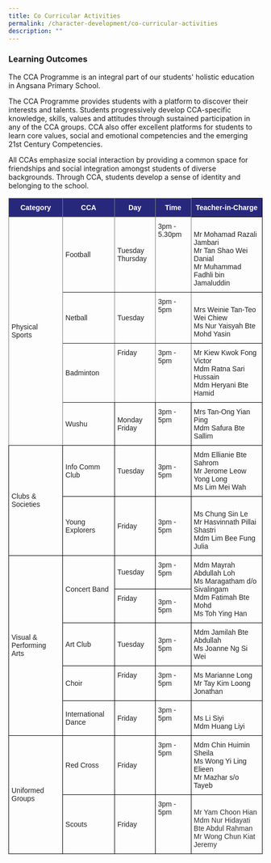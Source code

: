 ```yaml
---
title: Co Curricular Activities
permalink: /character-development/co-curricular-activities
description: ""
---
```


### Learning Outcomes

The CCA Programme is an integral part of our students' holistic education in Angsana Primary School.

The CCA Programme provides students with a platform to discover their interests and talents. Students progressively develop CCA-specific knowledge, skills, values and attitudes through sustained participation in any of the CCA groups. CCA also offer excellent platforms for students to learn core values, social and emotional competencies and the emerging 21st Century Competencies.

All CCAs emphasize social interaction by providing a common space for friendships and social integration amongst students of diverse backgrounds. Through CCA, students develop a sense of identity and belonging to the school.

<style type="text/css">
.tg  {border-collapse:collapse;border-spacing:0;}
.tg td{border-color:black;border-style:solid;border-width:1px;font-family:Arial, sans-serif;font-size:14px;
  overflow:hidden;padding:10px 5px;word-break:normal;}
.tg th{border-color:black;border-style:solid;border-width:1px;font-family:Arial, sans-serif;font-size:14px;
  font-weight:normal;overflow:hidden;padding:10px 5px;word-break:normal;}
.tg .tg-vl7p{color:#222;text-align:left;vertical-align:middle}
.tg .tg-ujx6{color:#333;text-align:left;vertical-align:top}
.tg .tg-myul{background-color:#27287B;color:#FFF;font-weight:bold;text-align:center;vertical-align:middle}
.tg .tg-pfgq{border-color:inherit;color:#222;text-align:left;vertical-align:top}
.tg .tg-oqc6{background-color:#27287B;border-color:inherit;color:#FFF;font-weight:bold;text-align:center;vertical-align:middle}
.tg .tg-tz56{border-color:inherit;color:#222;text-align:left;vertical-align:middle}
.tg .tg-brl1{color:#222;text-align:left;vertical-align:top}
</style>
<table class="tg">
<thead>
  <tr>
    <th class="tg-oqc6"><span style="color:#FFF;background-color:#27287B">Category</span></th>
    <th class="tg-oqc6"><span style="color:#FFF;background-color:#27287B">CCA</span></th>
    <th class="tg-oqc6"><span style="color:#FFF;background-color:#27287B">Day</span></th>
    <th class="tg-oqc6"><span style="color:#FFF;background-color:#27287B">Time</span></th>
    <th class="tg-myul"><span style="color:#FFF;background-color:#27287B">Teacher-in-Charge</span></th>
  </tr>
</thead>
<tbody>
  <tr>
    <td class="tg-tz56" rowspan="4"><span style="color:#222;background-color:transparent">Physical Sports</span></td>
    <td class="tg-tz56"><span style="color:#222;background-color:transparent">Football</span></td>
    <td class="tg-tz56"><span style="color:#222;background-color:transparent">Tuesday</span><br><span style="color:#222;background-color:transparent">Thursday</span></td>
    <td class="tg-pfgq">3pm - 5.30pm</td>
    <td class="tg-brl1"><br>Mr Mohamad Razali Jambari<br>Mr Tan Shao Wei Danial<br>Mr Muhammad Fadhli bin Jamaluddin</td>
  </tr>
  <tr>
    <td class="tg-tz56"><span style="color:#222;background-color:transparent">Netball</span></td>
    <td class="tg-tz56"><span style="color:#222;background-color:transparent">Tuesday</span></td>
    <td class="tg-pfgq">3pm - 5pm</td>
    <td class="tg-brl1"><br>Mrs Weinie Tan-Teo Wei Chiew<br>Ms Nur Yaisyah Bte Mohd Yasin</td>
  </tr>
  <tr>
    <td class="tg-tz56"><span style="color:#222;background-color:transparent">Badminton</span></td>
    <td class="tg-pfgq">Friday</td>
    <td class="tg-pfgq">3pm - 5pm</td>
    <td class="tg-brl1">Mr Kiew Kwok Fong Victor<br>Mdm Ratna Sari Hussain<br>Mdm Heryani Bte Hamid</td>
  </tr>
  <tr>
    <td class="tg-vl7p"><span style="color:#222;background-color:transparent">Wushu</span></td>
    <td class="tg-vl7p"><span style="color:#222;background-color:transparent">Monday Friday</span></td>
    <td class="tg-brl1">3pm - 5pm</td>
    <td class="tg-brl1">Mrs Tan-Ong Yian Ping<br>Mdm Safura Bte Sallim</td>
  </tr>
  <tr>
    <td class="tg-vl7p" rowspan="2"><span style="color:#222;background-color:transparent">Clubs &amp; Societies </span></td>
    <td class="tg-vl7p"><span style="color:#222;background-color:transparent">Info Comm Club</span></td>
    <td class="tg-vl7p"><span style="color:#222;background-color:transparent">Tuesday</span></td>
    <td class="tg-vl7p"><span style="color:#222;background-color:transparent">3pm - 5pm</span></td>
    <td class="tg-brl1">Mdm Ellianie Bte Sahrom<br>Mr Jerome Leow Yong Long<br>Ms Lim Mei Wah</td>
  </tr>
  <tr>
    <td class="tg-vl7p"><span style="color:#222;background-color:transparent">Young Explorers</span></td>
    <td class="tg-vl7p"><span style="color:#222;background-color:transparent">Friday</span></td>
    <td class="tg-vl7p"><span style="color:#222;background-color:transparent">3pm - 5pm</span></td>
    <td class="tg-brl1"><br>Ms Chung Sin Le<br>Mr Hasvinnath Pillai Shastri<br>Mdm Lim Bee Fung Julia</td>
  </tr>
  <tr>
    <td class="tg-vl7p" rowspan="5"><span style="color:#222;background-color:transparent">Visual &amp; Performing Arts</span></td>
    <td class="tg-vl7p" rowspan="2"><span style="color:#222;background-color:transparent">Concert Band</span></td>
    <td class="tg-vl7p"><span style="color:#222;background-color:transparent">Tuesday </span></td>
    <td class="tg-brl1">3pm - 5pm</td>
    <td class="tg-brl1" rowspan="2">Mdm Mayrah Abdullah Loh<br>Ms Maragatham d/o Sivalingam<br>Mdm Fatimah Bte Mohd<br>Ms Toh Ying Han</td>
  </tr>
  <tr>
    <td class="tg-brl1">Friday </td>
    <td class="tg-vl7p"><span style="color:#222;background-color:transparent">3pm - 5pm</span></td>
  </tr>
  <tr>
    <td class="tg-vl7p"><span style="color:#222;background-color:transparent"> Art Club</span></td>
    <td class="tg-vl7p"><span style="color:#222;background-color:transparent">Tuesday</span></td>
    <td class="tg-vl7p"><span style="color:#222;background-color:transparent">3pm - 5pm </span></td>
    <td class="tg-brl1">Mdm Jamilah Bte Abdullah<br>Ms Joanne Ng Si Wei</td>
  </tr>
  <tr>
    <td class="tg-vl7p"><span style="color:#222;background-color:transparent">Choir</span></td>
    <td class="tg-brl1">Friday</td>
    <td class="tg-brl1">3pm - 5pm</td>
    <td class="tg-brl1">Ms Marianne Long<br>Mr Tay Kim Loong Jonathan</td>
  </tr>
  <tr>
    <td class="tg-vl7p"><span style="color:#222;background-color:transparent">International Dance</span></td>
    <td class="tg-vl7p"><span style="color:#222;background-color:transparent">Friday</span></td>
    <td class="tg-brl1">3pm - 5pm</td>
    <td class="tg-brl1"><br>Ms Li Siyi<br>Mdm Huang Liyi</td>
  </tr>
  <tr>
    <td class="tg-vl7p" rowspan="2"><span style="color:#222;background-color:transparent">Uniformed Groups</span></td>
    <td class="tg-vl7p"><span style="color:#222;background-color:transparent">Red Cross</span></td>
    <td class="tg-vl7p"><span style="color:#222;background-color:transparent">Friday</span></td>
    <td class="tg-brl1">3pm - 5pm</td>
    <td class="tg-brl1">Mdm Chin Huimin Sheila<br>Ms Wong Yi Ling Elieen<br>Mr Mazhar s/o Tayeb</td>
  </tr>
  <tr>
    <td class="tg-vl7p"><span style="color:#222;background-color:transparent">Scouts</span></td>
    <td class="tg-vl7p"><span style="color:#222;background-color:transparent">Friday</span></td>
    <td class="tg-brl1">3pm - 5pm<span style="color:#222;background-color:transparent"> </span></td>
    <td class="tg-ujx6"><br>Mr Yam Choon Hian<br>Mdm Nur Hidayati Bte Abdul Rahman<br>Mr Wong Chun Kiat Jeremy<span style="color:#333"> </span></td>
  </tr>
</tbody>
</table>
